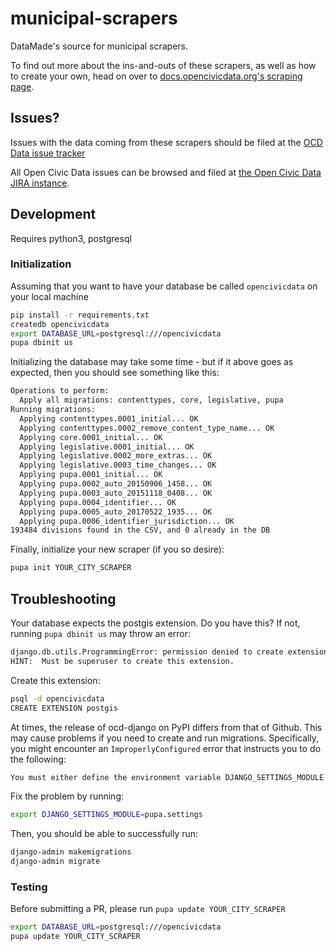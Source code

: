 municipal-scrapers
==================

DataMade's source for municipal scrapers.

To find out more about the ins-and-outs of these scrapers, as well as how to create your own, head on over to [docs.opencivicdata.org's scraping page](http://docs.opencivicdata.org/en/latest/scrape/index.html).

Issues?
-------

Issues with the data coming from these scrapers should be filed at the [OCD Data issue tracker](https://sunlight.atlassian.net/browse/DATA/)

All Open Civic Data issues can be browsed and filed at [the Open Civic Data JIRA instance](https://sunlight.atlassian.net/browse/OCD/).

## Development
Requires python3, postgresql

### Initialization
Assuming that you want to have your database be called `opencivicdata` on your local machine

```bash
pip install -r requirements.txt
createdb opencivicdata
export DATABASE_URL=postgresql:///opencivicdata
pupa dbinit us
```

Initializing the database may take some time - but if it above goes as expected, then you should see something like this:

```bash
Operations to perform:
  Apply all migrations: contenttypes, core, legislative, pupa
Running migrations:
  Applying contenttypes.0001_initial... OK
  Applying contenttypes.0002_remove_content_type_name... OK
  Applying core.0001_initial... OK
  Applying legislative.0001_initial... OK
  Applying legislative.0002_more_extras... OK
  Applying legislative.0003_time_changes... OK
  Applying pupa.0001_initial... OK
  Applying pupa.0002_auto_20150906_1458... OK
  Applying pupa.0003_auto_20151118_0408... OK
  Applying pupa.0004_identifier... OK
  Applying pupa.0005_auto_20170522_1935... OK
  Applying pupa.0006_identifier_jurisdiction... OK
193484 divisions found in the CSV, and 0 already in the DB
```

Finally, initialize your new scraper (if you so desire):

```bash
pupa init YOUR_CITY_SCRAPER
```

## Troubleshooting

Your database expects the postgis extension. Do you have this? If not, running `pupa dbinit us` may throw an error: 

```bash
django.db.utils.ProgrammingError: permission denied to create extension "postgis"
HINT:  Must be superuser to create this extension.
```

Create this extension:

```bash
psql -d opencivicdata
CREATE EXTENSION postgis
```

At times, the release of ocd-django on PyPI differs from that of Github. This may cause problems if you need to create and run migrations. Specifically, you might encounter an `ImproperlyConfigured` error that instructs you to do the following:

```bash
You must either define the environment variable DJANGO_SETTINGS_MODULE or call settings.configure() before accessing settings.
```

Fix the problem by running:

```bash
export DJANGO_SETTINGS_MODULE=pupa.settings
```

Then, you should be able to successfully run:

```bash
django-admin makemigrations
django-admin migrate
```

### Testing
Before submitting a PR, please run `pupa update YOUR_CITY_SCRAPER`

```bash
export DATABASE_URL=postgresql:///opencivicdata
pupa update YOUR_CITY_SCRAPER
```
